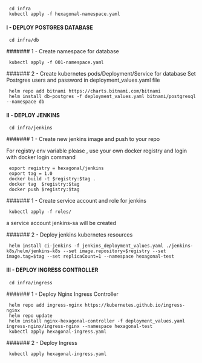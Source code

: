 
```
 cd infra
 kubectl apply -f hexagonal-namespace.yaml
```

#### I - DEPLOY POSTGRES DATABASE

```
 cd infra/db
```

####### 1 - Create namespace for database
```
 kubectl apply -f 001-namespace.yaml
```

####### 2 - Create kubernetes pods/Deployment/Service for database
Set Postrgres users and password in deployment_values.yaml file

```
 helm repo add bitnami https://charts.bitnami.com/bitnami
 helm install db-postgres -f deployment_values.yaml bitnami/postgresql --namespace db
```


#### II - DEPLOY JENKINS

```
 cd infra/jenkins
```

####### 1 - Create new jenkins image and push to your repo

For registry env variable please , use your own docker registry and login with docker login command
```
 export registry = hexagonal/jenkins
 export tag = 1.0
 docker build -t $registry:$tag .
 docker tag  $registry:$tag
 docker push $registry:$tag
```

####### 1 - Create service account and role for jenkins
```
 kubectl apply -f roles/
```
a service account jenkins-sa will be created


####### 2 - Deploy jenkins kubernetes resources
```
 helm install ci-jenkins -f jenkins_deployment_values.yaml ./jenkins-k8s/helm/jenkins-k8s --set image.repository=$registry --set image.tag=$tag --set replicaCount=1 --namespace hexagonal-test
```


#### III - DEPLOY INGRESS CONTROLLER

```
 cd infra/ingress
```

####### 1 - Deploy Nginx Ingress Controller
```
 helm repo add ingress-nginx https://kubernetes.github.io/ingress-nginx
 helm repo update
 helm install nginx-hexagonal-controller -f deployment_values.yaml ingress-nginx/ingress-nginx --namespace hexagonal-test
 kubectl apply hexagonal-ingress.yaml
```

####### 2 - Deploy Ingress
```
 kubectl apply hexagonal-ingress.yaml
```
